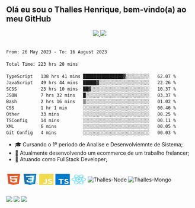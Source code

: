 ## Olá eu sou o Thalles Henrique, bem-vindo(a) ao meu GitHub

<div align="center">
  <a href="https://github.com/Thalles-HsA">
  <img height="180em" src="https://github-readme-stats.vercel.app/api?username=Thalles-HsA&show_icons=true&theme=radical&include_all_commits=true&count_private=true"/>
  <img height="180em" src="https://github-readme-stats.vercel.app/api/top-langs/?username=Thalles-HsA&exclude_repo=github-readme-stats,Pong,Freeway-JS&langs_count=5&theme=radical"/>
</div><br>
  
  <!--START_SECTION:waka-->

```txt
From: 26 May 2023 - To: 16 August 2023

Total Time: 223 hrs 28 mins

TypeScript   138 hrs 41 mins ███████████████▓░░░░░░░░░   62.07 %
JavaScript   49 hrs 44 mins  █████▓░░░░░░░░░░░░░░░░░░░   22.26 %
SCSS         23 hrs 10 mins  ██▓░░░░░░░░░░░░░░░░░░░░░░   10.37 %
JSON         7 hrs 32 mins   █░░░░░░░░░░░░░░░░░░░░░░░░   03.37 %
Bash         2 hrs 16 mins   ▒░░░░░░░░░░░░░░░░░░░░░░░░   01.02 %
CSS          1 hr 1 min      ░░░░░░░░░░░░░░░░░░░░░░░░░   00.46 %
Other        33 mins         ░░░░░░░░░░░░░░░░░░░░░░░░░   00.25 %
TSConfig     14 mins         ░░░░░░░░░░░░░░░░░░░░░░░░░   00.11 %
XML          6 mins          ░░░░░░░░░░░░░░░░░░░░░░░░░   00.05 %
Git Config   4 mins          ░░░░░░░░░░░░░░░░░░░░░░░░░   00.03 %
```

<!--END_SECTION:waka-->

  - 🎓 Cursando o 1º periodo de Analise e Desenvolviemnte de Sistema;
  - 🌱 Atualmente desenvolvendo um ecommerce de um trabalho frelancer;
  - 🎯 Atuando como FullStack Developer;
 
<div style="display: inline_block"><br>
  <img align="center" alt="Thalles-HTML" height="30" width="40" src="https://raw.githubusercontent.com/devicons/devicon/master/icons/html5/html5-original.svg">
  <img align="center" alt="Thalles-CSS" height="30" width="40" src="https://raw.githubusercontent.com/devicons/devicon/master/icons/css3/css3-original.svg">
  <img align="center" alt="Thalles-Js" height="30" width="40" src="https://raw.githubusercontent.com/devicons/devicon/master/icons/javascript/javascript-plain.svg">
  <img align="center" alt="Thalles-Ts" height="30" width="40" src="https://raw.githubusercontent.com/devicons/devicon/master/icons/typescript/typescript-plain.svg">
  <img align="center" alt="Thalles-React" height="30" width="40" src="https://raw.githubusercontent.com/devicons/devicon/master/icons/react/react-original.svg">
  <img align="center" alt="Thalles-Node" height="30" width="40" src="https://cdn.jsdelivr.net/gh/devicons/devicon/icons/nodejs/nodejs-original.svg" />
  <img align="center" alt="Thalles-Mongo" height="30" width="40" src="https://cdn.jsdelivr.net/gh/devicons/devicon/icons/mongodb/mongodb-original.svg" />
  
</div>

 ##
  
<div>
  <a href="https://www.linkedin.com/in/thalles-hsa" target="_blank"><img src="https://img.shields.io/badge/-LinkedIn-%230077B5?style=for-the-badge&logo=linkedin&logoColor=white" target="_blank"></a> 
  <a href="https://instagram.com/thalleshsa" target="_blank"><img src="https://img.shields.io/badge/-Instagram-%23E4405F?style=for-the-badge&logo=instagram&logoColor=white" target="_blank"></a>
  <a href = "mailto:thsa.henrique@gmail.com"><img src="https://img.shields.io/badge/-Gmail-%23333?style=for-the-badge&logo=gmail&logoColor=white" target="_blank"></a>
   
</div>
